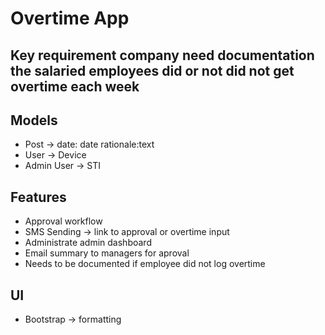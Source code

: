# Overtime App

## Key requirement company need documentation the salaried employees did or not did not get overtime each week

## Models
- Post -> date: date rationale:text
- User -> Device
- Admin User -> STI

## Features
- Approval workflow
- SMS Sending -> link to approval or overtime input
- Administrate admin dashboard
- Email summary to managers for aproval
- Needs to be documented if employee did not log overtime

## UI
- Bootstrap -> formatting